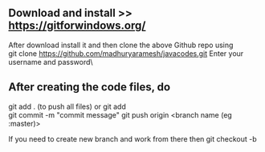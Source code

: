 ## Download and install >> https://gitforwindows.org/
After download install it and then clone the above Github repo using\
git clone https://github.com/madhuryaramesh/javacodes.git
Enter your username and password\


## After creating the code files, do
git add . (to push all files) or git add <file name to be pushed>\
git commit -m "commit message" 
git push origin <branch name (eg :master)> 




If you need to create new branch and work from there then 
git checkout -b <new branch name >

